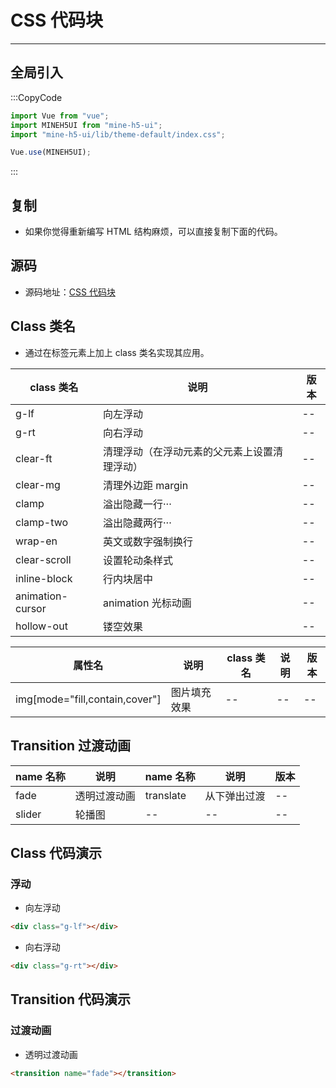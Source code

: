 # CSS 代码块

---

## 全局引入

:::CopyCode

```JavaScript
import Vue from "vue";
import MINEH5UI from "mine-h5-ui";
import "mine-h5-ui/lib/theme-default/index.css";

Vue.use(MINEH5UI);
```

:::

## 复制

- 如果你觉得重新编写 HTML 结构麻烦，可以直接复制下面的代码。

## 源码

- 源码地址：[CSS 代码块](https://github.com/biaov/MINE-H5-UI/blob/master/packages/theme-default/src/base.less)

## Class 类名

- 通过在标签元素上加上 class 类名实现其应用。

| class 类名       | 说明                                         | 版本 |
| ---------------- | -------------------------------------------- | ---- |
| g-lf             | 向左浮动                                     | --   |
| g-rt             | 向右浮动                                     | --   |
| clear-ft         | 清理浮动（在浮动元素的父元素上设置清理浮动） | --   |
| clear-mg         | 清理外边距 margin                            | --   |
| clamp            | 溢出隐藏一行···                              | --   |
| clamp-two        | 溢出隐藏两行···                              | --   |
| wrap-en          | 英文或数字强制换行                           | --   |
| clear-scroll     | 设置轮动条样式                               | --   |
| inline-block     | 行内块居中                                   | --   |
| animation-cursor | animation 光标动画                           | --   |
| hollow-out       | 镂空效果                                     | --   |

| 属性名                         | 说明         | class 类名 | 说明 | 版本 |
| ------------------------------ | ------------ | ---------- | ---- | ---- |
| img[mode="fill,contain,cover"] | 图片填充效果 | --         | --   | --   |

## Transition 过渡动画

| name 名称 | 说明         | name 名称 | 说明         | 版本 |
| --------- | ------------ | --------- | ------------ | ---- |
| fade      | 透明过渡动画 | translate | 从下弹出过渡 | --   |
| slider    | 轮播图       | --        | --           | --   |

## Class 代码演示

### 浮动

- 向左浮动

```HTML
<div class="g-lf"></div>
```

- 向右浮动

```HTML
<div class="g-rt"></div>
```

## Transition 代码演示

### 过渡动画

- 透明过渡动画

```HTML
<transition name="fade"></transition>
```
